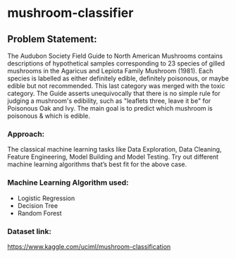 # mushroom-classifier
## Problem Statement: 
The Audubon Society Field Guide to North American Mushrooms contains descriptions of hypothetical samples corresponding to 23 species of gilled mushrooms in the  Agaricus and Lepiota Family Mushroom (1981). Each species is labelled as either  definitely edible, definitely poisonous, or maybe edible but not recommended. This last  category was merged with the toxic category. The Guide asserts unequivocally that  there is no simple rule for judging a mushroom's edibility, such as "leaflets three, leave it  be" for Poisonous Oak and Ivy. 
The main goal is to predict which mushroom is poisonous & which is edible. 
### Approach:
The classical machine learning tasks like Data Exploration, Data Cleaning,  Feature Engineering, Model Building and Model Testing. Try out different machine  learning algorithms that’s best fit for the above case.
### Machine Learning Algorithm used:
- Logistic Regression
- Decision Tree
- Random Forest
### Dataset link:
https://www.kaggle.com/uciml/mushroom-classification
